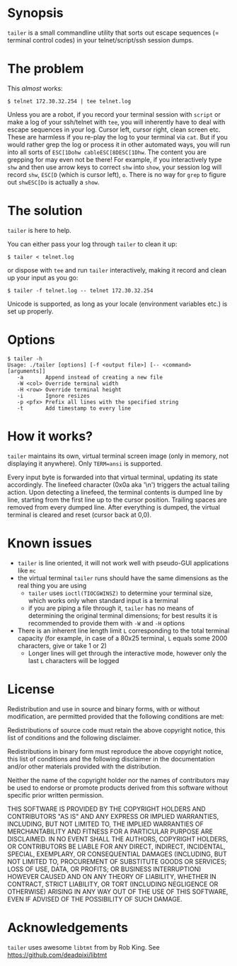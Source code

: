 # Synopsis
`tailer` is a small commandline utility that sorts out escape sequences (= terminal control codes) in your
telnet/script/ssh session dumps.

# The problem
This *almost* works:

`$ telnet 172.30.32.254 | tee telnet.log`

Unless you are a robot, if you record your terminal session with `script` or make a log of your ssh/telnet with `tee`,
you will inherently have to deal with escape sequences in your log. Cursor left, cursor right, clean screen etc.
These are harmless if you re-play the log to your terminal via `cat`. But if you would rather grep the log or
process it in other automated ways, you will run into all sorts of `ESC[1Dohw cableESC[8DESC[1Dhw`. The
content you are grepping for may even not be there! For example, if you interactively type `shw` and
then use arrow keys to correct `shw` into `show`, your session log will record `shw`, `ESC[D`
(which is cursor left), `o`. There is no way for `grep` to figure out `shwESC[Do` is actually a `show`.

# The solution
`tailer` is here to help. 

You can either pass your log through `tailer` to clean it up:
```
$ tailer < telnet.log 
```
or dispose with `tee` and run `tailer` interactively, making it record and clean up your input as you go:
```
$ tailer -f telnet.log -- telnet 172.30.32.254
```

Unicode is supported, as long as your locale (environment variables etc.) is set up properly. 

# Options
```
$ tailer -h
Usage: ./tailer [options] [-f <output file>] [-- <command> [arguments]]
   -a       Append instead of creating a new file
   -W <col> Override terminal width
   -H <row> Override terminal height
   -i       Ignore resizes
   -p <pfx> Prefix all lines with the specified string
   -t       Add timestamp to every line
```

# How it works?
`tailer` maintains its own, virtual terminal screen image (only in memory, not displaying it anywhere). Only `TERM=ansi` is supported. 

Every input byte is forwarded into that virtual terminal, updating its state accordingly. The linefeed character
(0x0a aka '\n') triggers the actual tailing action. Upon detecting a linefeed, the terminal contents is dumped
line by line, starting from the first line up to the cursor position. Trailing spaces are removed from every dumped line.
After everything is dumped, the virtual terminal is cleared and reset (cursor back at 0,0).

# Known issues
- `tailer` is line oriented, it will not work well with pseudo-GUI applications like `mc` 
- the virtual terminal `tailer` runs should have the same dimensions as the real thing you are using 
  - `tailer` uses `ioctl(TIOCGWINSZ)` to determine your terminal size, which works only when standard input is a terminal
  - if you are piping a file through it, `tailer` has no means of determining the original terminal dimensions; for best results it is recommended to provide them with `-W` and `-H` options   
- There is an inherent line length limit `L` corresponding to the total terminal capacity (for example, in case of a 80x25 terminal, `L` equals some 2000 characters, give or take 1 or 2)
  - Longer lines will get through the interactive mode, however only the last `L` characters will be logged 

# License
Redistribution and use in source and binary forms, with or without modification, are permitted provided that the following conditions are met:

Redistributions of source code must retain the above copyright notice, this list of conditions and the following disclaimer.

Redistributions in binary form must reproduce the above copyright notice, this list of conditions and the following disclaimer in the documentation and/or other materials provided with the distribution.

Neither the name of the copyright holder nor the names of contributors may be used to endorse or promote products derived from this software without specific prior written permission.

THIS SOFTWARE IS PROVIDED BY THE COPYRIGHT HOLDERS AND CONTRIBUTORS "AS IS" AND ANY EXPRESS OR IMPLIED WARRANTIES, INCLUDING, BUT NOT LIMITED TO, THE IMPLIED WARRANTIES OF MERCHANTABILITY AND FITNESS FOR A PARTICULAR PURPOSE ARE DISCLAIMED. IN NO EVENT SHALL THE AUTHORS, COPYRIGHT HOLDERS, OR CONTRIBUTORS BE LIABLE FOR ANY DIRECT, INDIRECT, INCIDENTAL, SPECIAL, EXEMPLARY, OR CONSEQUENTIAL DAMAGES (INCLUDING, BUT NOT LIMITED TO, PROCUREMENT OF SUBSTITUTE GOODS OR SERVICES; LOSS OF USE, DATA, OR PROFITS; OR BUSINESS INTERRUPTION) HOWEVER CAUSED AND ON ANY THEORY OF LIABILITY, WHETHER IN CONTRACT, STRICT LIABILITY, OR TORT (INCLUDING NEGLIGENCE OR OTHERWISE) ARISING IN ANY WAY OUT OF THE USE OF THIS SOFTWARE, EVEN IF ADVISED OF THE POSSIBILITY OF SUCH DAMAGE.

# Acknowledgements
`tailer` uses awesome `libtmt` from by Rob King. See https://github.com/deadpixi/libtmt 
